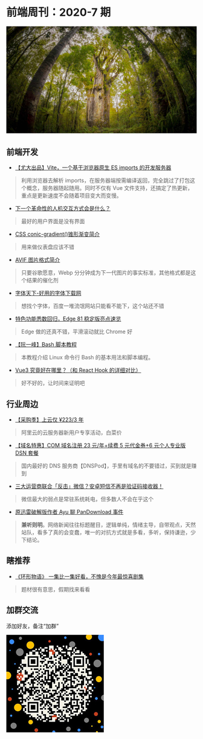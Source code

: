 # 前端周刊：2020-7 期

[![](../img/bing/20200422.jpg?imageMogr2/thumbnail/960x)](https://cn.bing.com/search?q=怀波瓦森林)

## 前端开发

- [【尤大出品】Vite，一个基于浏览器原生 ES imports 的开发服务器](https://github.com/vuejs/vite)

> 利用浏览器去解析 imports，在服务器端按需编译返回，完全跳过了打包这个概念，服务器随起随用。同时不仅有 Vue 文件支持，还搞定了热更新，重点是更新速度不会随着项目变大而变慢。

- [下一个革命性的人机交互方式会是什么？](https://daily.zhihu.com/story/9722967?utm_campaign=in_app_share&utm_medium=Android&utm_source=wechat_session)

> 最好的用户界面是没有界面

- [CSS conic-gradient()锥形渐变简介](https://www.zhangxinxu.com/wordpress/2020/04/css-conic-gradient/)

> 用来做仪表盘应该不错

- [AVIF 图片格式简介](https://www.zhangxinxu.com/wordpress/2020/04/avif-image-format/)

> 只要谷歌愿意，Webp 分分钟成为下一代图片的事实标准，其他格式都是这个结果的催化剂

- [字体天下-好用的字体下载网](http://www.fonts.net.cn/)

> 想找个字体，百度一堆流氓网站只能看不能下，这个站还不错

- [特色功能悉数回归，Edge 81 稳定版亮点速览](https://zhuanlan.zhihu.com/p/131590669?utm_source=wechat_session&utm_medium=social&utm_oi=27046294061056)

> Edge 做的还真不错，平滑滚动就比 Chrome 好

- [【阮一峰】Bash 脚本教程](https://wangdoc.com/bash/index.html)

> 本教程介绍 Linux 命令行 Bash 的基本用法和脚本编程。

- [Vue3 究竟好在哪里？（和 React Hook 的详细对比）](https://zhuanlan.zhihu.com/p/133819602?utm_source=wechat_session&utm_medium=social&utm_oi=27046294061056)

> 好不好的，让时间来证明吧

## 行业周边

- [【采购季】上云仅 ¥223/3 年](https://www.aliyun.com/sale-season/2020/procurement-new-members?userCode=y31qmczl)

> 阿里云的云服务器新用户专享活动，白菜价

- [【域名特惠】COM 域名注册 23 元/年+续费 5 元代金券+6 元个人专业版 DSN 套餐](https://www.dnspod.cn/promo/domainscarnival?promo_code=3LIUUR11729&source=sharelink&from=link)

> 国内最好的 DNS 服务商【DNSPod】，手里有域名的不要错过，买到就是赚到

- [三大运营商联合「反击」微信？安卓短信不再是验证码接收器！](https://mp.weixin.qq.com/s?__biz=MzUyNzc0ODI1Nw==&mid=2247491605&idx=1&sn=db18ca663322f6c0fc7f4284e969c06e)

> 微信最大的弱点是常驻系统耗电，但多数人不会在乎这个

- [原迅雷破解版作者 Ayu 聊 PanDownload 事件](https://www.bilibili.com/video/BV1uA41187gJ?from=search&seid=4503998465116567199)

> **兼听则明**。网络新闻往往标题醒目，逻辑单纯，情绪主导，自带观点，天然站队，看多了真的会变蠢，唯一的对抗方式就是多看，多听，保持谦逊，少下结论。

## 瞎推荐

- [《环形物语》 一集比一集好看，不愧是今年最惊喜剧集](https://mp.weixin.qq.com/s?__biz=MjM5NjA2MDQ4MA==&mid=2652379117&idx=1&sn=e25e00d6886a618acf013bad5304993e)

> 题材很有意思，假期找来看看

## 加群交流

添加好友，备注“加群”

![refned_x](../img/a/refined-x.jpg)
